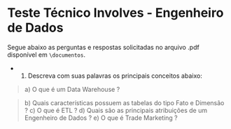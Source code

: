 # Teste Técnico Involves - Engenheiro de Dados

Segue abaixo as perguntas e respostas solicitadas no arquivo .pdf disponível em `\documentos`.

* 1) Descreva com suas palavras os principais conceitos abaixo:
> a) O que é um Data Warehouse ?

> b) Quais características possuem as tabelas do tipo Fato e Dimensão ?
> c) O que é ETL ?
> d) Quais são as principais atribuições de um Engenheiro de Dados ?
> e) O que é Trade Marketing ?

